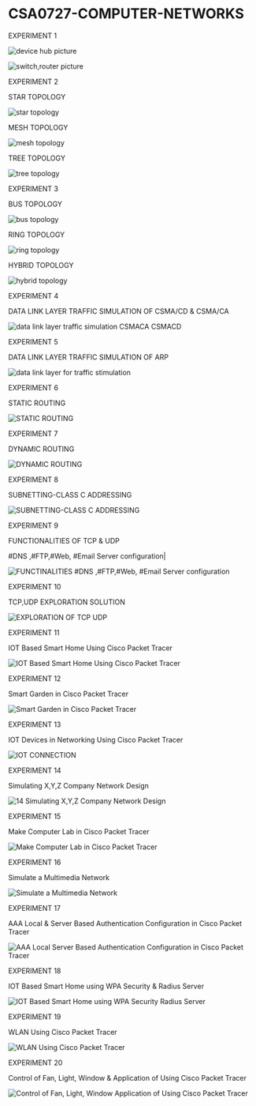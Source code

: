 # CSA0727-COMPUTER-NETWORKS

EXPERIMENT 1

![device hub picture](https://user-images.githubusercontent.com/112744426/194301523-1e5b2708-3773-4de6-b8d6-4533cf97116c.png)

![switch,router picture](https://user-images.githubusercontent.com/112744426/194301615-f4546acc-17ab-4370-9ced-7e54204428a9.png)

EXPERIMENT 2

STAR TOPOLOGY

![star topology](https://user-images.githubusercontent.com/112744426/194304298-e16fd34d-abbf-4e8a-846c-f850ac956cf7.png)

MESH TOPOLOGY

![mesh topology](https://user-images.githubusercontent.com/112744426/194304396-117456e9-99ad-45cc-8e50-83974ccc9dcd.png)

TREE TOPOLOGY

![tree topology](https://user-images.githubusercontent.com/112744426/194304453-c2807591-a51b-4d72-9ae3-98a9f139f1ec.png)

EXPERIMENT 3

BUS TOPOLOGY

![bus topology](https://user-images.githubusercontent.com/112744426/194305830-5a2fa543-66be-4eb2-bf7d-9652cdec5762.png)

RING TOPOLOGY

![ring topology](https://user-images.githubusercontent.com/112744426/194305917-615cf842-229a-4f64-9f34-451d9ea7420b.png)

HYBRID TOPOLOGY

![hybrid topology](https://user-images.githubusercontent.com/112744426/194306043-cad2e915-4cdf-409a-ab06-c2ab734dac5d.png)

EXPERIMENT 4

DATA LINK LAYER TRAFFIC SIMULATION OF CSMA/CD & CSMA/CA

![data link layer traffic simulation CSMACA  CSMACD](https://user-images.githubusercontent.com/112744426/194308194-eb69e019-ec13-476e-aea7-661cffbf8f11.png)

EXPERIMENT 5

DATA LINK LAYER TRAFFIC SIMULATION OF ARP

![data  link layer for traffic stimulation](https://user-images.githubusercontent.com/112744426/194306349-a7df69d1-e138-4840-98f4-4e471b35ae0f.png)

EXPERIMENT 6

STATIC ROUTING

![STATIC ROUTING](https://user-images.githubusercontent.com/112744426/194309044-fda07fee-050d-474b-9730-2e58548677a5.png)

EXPERIMENT 7

DYNAMIC ROUTING

![DYNAMIC ROUTING](https://user-images.githubusercontent.com/112744426/194309595-b1b946c8-c2fb-4fda-9831-9db970211283.png)

EXPERIMENT 8

SUBNETTING-CLASS C ADDRESSING

![SUBNETTING-CLASS C ADDRESSING](https://user-images.githubusercontent.com/112744426/194310603-263e2b55-f85a-4102-a54c-4522e9dc62e3.png)

EXPERIMENT 9

FUNCTIONALITIES OF TCP & UDP

#DNS ,#FTP,#Web, #Email Server configuration|

![FUNCTINALITIES #DNS ,#FTP,#Web, #Email Server configuration](https://user-images.githubusercontent.com/112744426/194316656-b20732d9-f608-4625-8a86-0dca46d530b8.png)

EXPERIMENT 10

TCP,UDP EXPLORATION SOLUTION

![EXPLORATION OF TCP   UDP](https://user-images.githubusercontent.com/112744426/194317021-fd82fd16-9d94-4b6c-9934-7dc94bf59744.PNG)

EXPERIMENT 11

IOT Based Smart Home Using Cisco Packet Tracer

![IOT Based Smart Home Using Cisco Packet Tracer](https://user-images.githubusercontent.com/112744426/194317835-ef81227d-187c-469c-aff3-53527438aefb.png)

EXPERIMENT 12

Smart Garden in Cisco Packet Tracer

![Smart Garden in Cisco Packet Tracer](https://user-images.githubusercontent.com/112744426/194319224-a3c8c75e-f500-4cbd-8f0d-14fb5999b763.png)

EXPERIMENT 13

IOT Devices in Networking Using Cisco Packet Tracer

![IOT CONNECTION](https://user-images.githubusercontent.com/112744426/194320024-b158c00d-d4c4-4b66-93b3-ed92e5f1b3ed.png)

EXPERIMENT 14

Simulating X,Y,Z Company Network Design

![14 Simulating X,Y,Z Company Network Design](https://user-images.githubusercontent.com/112744426/194321091-7b36dd12-8e28-48fd-bd72-f0c4471e5287.png)

EXPERIMENT 15

Make Computer Lab in Cisco Packet Tracer

![Make Computer Lab in Cisco Packet Tracer](https://user-images.githubusercontent.com/112744426/194321980-0c37aa96-f303-4191-bf8a-864b2b4fe0a6.png)

EXPERIMENT 16

Simulate a Multimedia Network

![Simulate a Multimedia Network](https://user-images.githubusercontent.com/112744426/194322669-a5494e05-cf3e-4cb2-8891-59eee6fbc323.png)

EXPERIMENT 17

AAA Local & Server Based Authentication Configuration in Cisco Packet Tracer

![AAA Local   Server Based Authentication Configuration in Cisco Packet Tracer](https://user-images.githubusercontent.com/112744426/194323553-7ccde9bc-4762-4790-b1e0-c274c3c41925.png)


EXPERIMENT 18

IOT Based Smart Home using WPA Security & Radius Server

![IOT Based Smart Home using WPA Security   Radius Server](https://user-images.githubusercontent.com/112744426/194324510-c7b6709e-502b-438b-9499-b95f43f4eb3f.png)

EXPERIMENT 19

WLAN Using Cisco Packet Tracer

![WLAN Using Cisco Packet Tracer](https://user-images.githubusercontent.com/112744426/194325671-7e7963a5-2482-4a08-83bb-210732a8ab33.png)

EXPERIMENT 20

Control of Fan, Light, Window & Application of Using Cisco Packet Tracer

![Control of Fan, Light, Window   Application of Using Cisco Packet Tracer](https://user-images.githubusercontent.com/112744426/194326266-5d7d4a27-3559-41c1-91bd-02368c701935.png)

